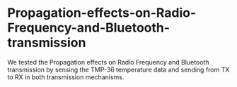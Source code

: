 # Propagation-effects-on-Radio-Frequency-and-Bluetooth-transmission
We tested the Propagation effects on Radio Frequency and Bluetooth transmission by sensing the TMP-36 temperature data and sending from TX to RX in both transmission mechanisms.
